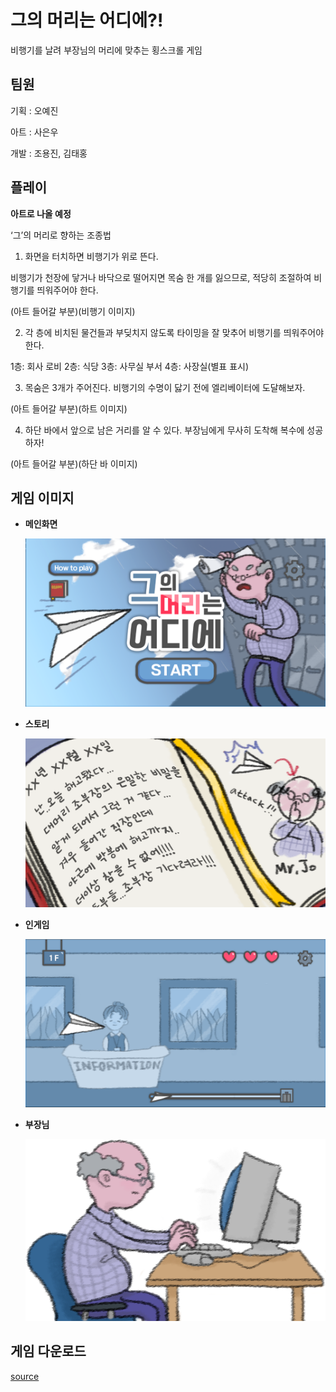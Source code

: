 # 그의 머리는 어디에?!
비행기를 날려 부장님의 머리에 맞추는 횡스크롤 게임

## 팀원
기획 : 오예진

아트 : 사은우

개발 : 조용진, 김태홍

## 플레이
**아트로 나올 예정**

  <How to play>

  ‘그’의 머리로 향하는 조종법

  1.	화면을 터치하면 비행기가 위로 뜬다. 

  비행기가 천장에 닿거나 바닥으로 떨어지면 목숨 한 개를 잃으므로, 적당히 조절하여 비행기를 띄워주어야 한다.

  (아트 들어갈 부분)(비행기 이미지)

  2.	각 층에 비치된 물건들과 부딪치지 않도록 타이밍을 잘 맞추어 비행기를 띄워주어야 한다.

  1층: 회사 로비 2층: 식당 3층: 사무실 부서 4층: 사장실(별표 표시)

  3.	목숨은 3개가 주어진다. 비행기의 수명이 닳기 전에 엘리베이터에 도달해보자. 

  (아트 들어갈 부분)(하트 이미지)

  4.	하단 바에서 앞으로 남은 거리를 알 수 있다. 부장님에게 무사히 도착해 복수에 성공하자!  

  (아트 들어갈 부분)(하단 바 이미지)

## 게임 이미지

* **메인화면**

  ![메인](./images/main.png)

* **스토리**

  ![스토리](./images/diary.png)

* **인게임**

  ![인게임](./images/ingame.png)

* **부장님**

  ![부장](./images/boojang.png)

## 게임 다운로드

[source]()
